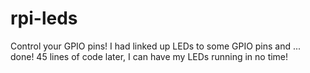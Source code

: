 # rpi-leds
Control your GPIO pins! I had linked up LEDs to some GPIO pins and ... done! 45 lines of code later, I can have my LEDs running in no time!
